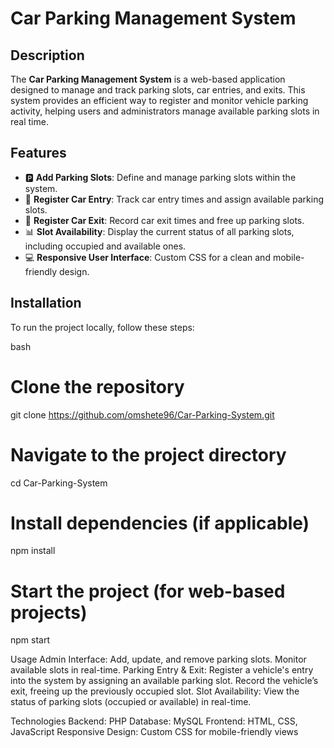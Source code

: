 # Car Parking Management System

## Description
The **Car Parking Management System** is a web-based application designed to manage and track parking slots, car entries, and exits. This system provides an efficient way to register and monitor vehicle parking activity, helping users and administrators manage available parking slots in real time.

## Features
- 🅿️ **Add Parking Slots**: Define and manage parking slots within the system.
- 🚗 **Register Car Entry**: Track car entry times and assign available parking slots.
- 🛑 **Register Car Exit**: Record car exit times and free up parking slots.
- 📊 **Slot Availability**: Display the current status of all parking slots, including occupied and available ones.
- 💻 **Responsive User Interface**: Custom CSS for a clean and mobile-friendly design.

## Installation

To run the project locally, follow these steps:

bash
# Clone the repository
git clone https://github.com/omshete96/Car-Parking-System.git

# Navigate to the project directory
cd Car-Parking-System

# Install dependencies (if applicable)
npm install

# Start the project (for web-based projects)
npm start

Usage
Admin Interface:
Add, update, and remove parking slots.
Monitor available slots in real-time.
Parking Entry & Exit:
Register a vehicle's entry into the system by assigning an available parking slot.
Record the vehicle’s exit, freeing up the previously occupied slot.
Slot Availability:
View the status of parking slots (occupied or available) in real-time.

Technologies
Backend: PHP
Database: MySQL
Frontend: HTML, CSS, JavaScript
Responsive Design: Custom CSS for mobile-friendly views
